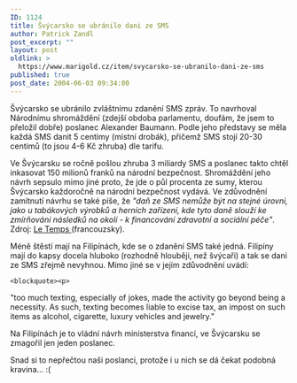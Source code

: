 ```yaml
---
ID: 1124
title: Švýcarsko se ubránilo dani ze SMS
author: Patrick Zandl
post_excerpt: ""
layout: post
oldlink: >
  https://www.marigold.cz/item/svycarsko-se-ubranilo-dani-ze-sms
published: true
post_date: 2004-06-03 09:34:00
---
```

<p>
Švýcarsko se ubránilo zvláštnímu zdanění SMS zpráv. To navrhoval Národnímu shromáždění (zdejší obdoba parlamentu, doufám, že jsem to přeložil dobře) poslanec Alexander Baumann. Podle jeho představy se měla každá SMS danit 5 centimy (místní drobák), přičemž SMS stojí  20-30 centimů (to jsou 4-6 Kč zhruba) dle tarifu. </p>

<p>
Ve Švýcarsku se ročně pošlou zhruba 3 miliardy SMS a poslanec takto chtěl inkasovat 150 milionů franků na národní bezpečnost. Shromáždění jeho návrh sepsulo mimo jiné proto, že jde o půl procenta ze sumy, kterou Švýcarsko každoročně na národní bezpečnost vydává. Ve zdůvodnění zamítnutí návrhu se také píše, že <i>"daň ze SMS nemůže být na stejné úrovni, jako u tabákových výrobků a herních zařízení, kde tyto daně slouží ke zmírňování následků na okolí - k financování zdravotní a sociální péče"</i>. Zdroj: <a href="http://www.letemps.ch/template/static.asp?ats=20040601114704157172019048030.xml">Le Temps </a>(francouzsky).</p>

<p>
Méně štěstí mají na Filipínách, kde se o zdanění SMS také jedná. Filipíny mají do kapsy docela hluboko (rozhodně hlouběji, než švýcaři) a tak se dani ze SMS zřejmě nevyhnou. Mimo jiné se v jejím zdůvodnění uvádí: </p>

	<blockquote><p>
"too much texting, especially of jokes, made the activity go beyond being a necessity. As such, texting becomes liable to excise tax, an impost on such items as alcohol, cigarette, luxury vehicles and jewelry." </p>
</blockquote>
<p>
Na Filipínách je to vládní návrh ministerstva financí, ve Švýcarsku se zmagořil jen jeden poslanec. </p>

<p>
Snad si to nepřečtou naši poslanci, protože i u nich se dá čekat podobná kravina... :(
</p>
